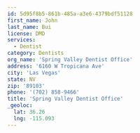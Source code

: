 ```yaml
---
id: 5d95f8b5-861b-485a-a3e6-4379bdf51128
first_name: John
last_name: Bui
license: DMD
services:
  - Dentist
category: Dentists
org_name: 'Spring Valley Dentist Office'
address: '6160 W Tropicana Ave'
city: 'Las Vegas'
state: NV
zip: '89103'
phone: '(702) 858-9466'
title: 'Spring Valley Dentist Office'
_geoloc:
  lat: 36.26
  lng: -115.093
---
```

